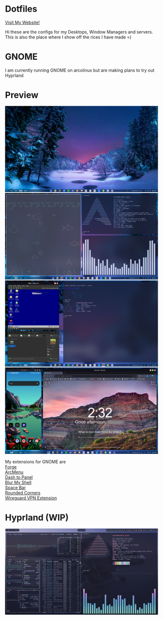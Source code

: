 # Dotfiles
<a href='https://www.madz258.xyz'> Visit My Website! </a>


Hi these are the configs for my Desktops, Window Managers and servers. This is also the place where I show off the rices I have made =)

# GNOME
I am currently running GNOME on arcolinux but are making plans to try out Hyprland

# Preview
![Alt text](images/image-1.png)
![Alt text](images/image-2.png)
![Alt text](images/image-3.png)
![Alt text](images/image-4.png)

My extensions for GNOME are
<br>
<a href='https://extensions.gnome.org/extension/4481/forge/'> Forge </a>
<br>
<a href='https://extensions.gnome.org/extension/3628/arcmenu/'> ArcMenu </a>
<br>
<a href='https://extensions.gnome.org/extension/1160/dash-to-panel/'> Dash to Panel </a>
<br>
<a href='https://extensions.gnome.org/extension/3193/blur-my-shell/'> Blur My Shell </a>
<br>
<a href='https://extensions.gnome.org/extension/5090/space-bar/'> Space Bar </a>
<br>
<a href='https://extensions.gnome.org/extension/1514/rounded-corners/'> Rounded Corners </a>
<br>
<a href='https://extensions.gnome.org/extension/5362/wireguard-vpn-extension/'> Wireguard VPN Extension </a>
<br>

# Hyprland (WIP)
![Alt text](images/image-5.png)
